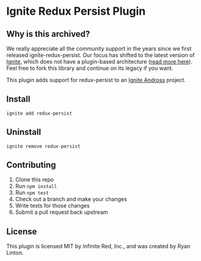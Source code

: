# Ignite Redux Persist Plugin

## Why is this archived?

We really appreciate all the community support in the years since we first released ignite-redux-persist. Our focus has shifted to the latest version of [Ignite](https://github.com/infinitered/ignite), which does not have a plugin-based architecture ([read more here](https://shift.infinite.red/introducing-ignite-4-0-flame-1dfc891f9966)). Feel free to fork this library and continue on its legacy if you want. 

This plugin adds support for redux-persist to an [Ignite Andross](https://github.com/infinitered/ignite-andross) project.

## Install

```
ignite add redux-persist
```

## Uninstall

```
ignite remove redux-persist
```

## Contributing

1. Clone this repo
2. Run `npm install`
3. Run `npm test`
4. Check out a branch and make your changes
5. Write tests for those changes
6. Submit a pull request back upstream

## License

This plugin is licensed MIT by Infinite Red, Inc., and was created by Ryan Linton.

